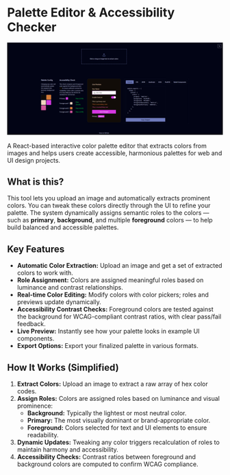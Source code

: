 # Palette Editor & Accessibility Checker

![Palette Editor Screenshot](./public/palette-editor.png)

A React-based interactive color palette editor that extracts colors from images and helps users create accessible, harmonious palettes for web and UI design projects.

## What is this?

This tool lets you upload an image and automatically extracts prominent colors. You can tweak these colors directly through the UI to refine your palette. The system dynamically assigns semantic roles to the colors — such as **primary**, **background**, and multiple **foreground** colors — to help build balanced and accessible palettes.

## Key Features

- **Automatic Color Extraction:** Upload an image and get a set of extracted colors to work with.
- **Role Assignment:** Colors are assigned meaningful roles based on luminance and contrast relationships.
- **Real-time Color Editing:** Modify colors with color pickers; roles and previews update dynamically.
- **Accessibility Contrast Checks:** Foreground colors are tested against the background for WCAG-compliant contrast ratios, with clear pass/fail feedback.
- **Live Preview:** Instantly see how your palette looks in example UI components.
- **Export Options:** Export your finalized palette in various formats.

## How It Works (Simplified)

1. **Extract Colors:** Upload an image to extract a raw array of hex color codes.
2. **Assign Roles:** Colors are assigned roles based on luminance and visual prominence:
   - **Background:** Typically the lightest or most neutral color.
   - **Primary:** The most visually dominant or brand-appropriate color.
   - **Foreground:** Colors selected for text and UI elements to ensure readability.
3. **Dynamic Updates:** Tweaking any color triggers recalculation of roles to maintain harmony and accessibility.
4. **Accessibility Checks:** Contrast ratios between foreground and background colors are computed to confirm WCAG compliance.
